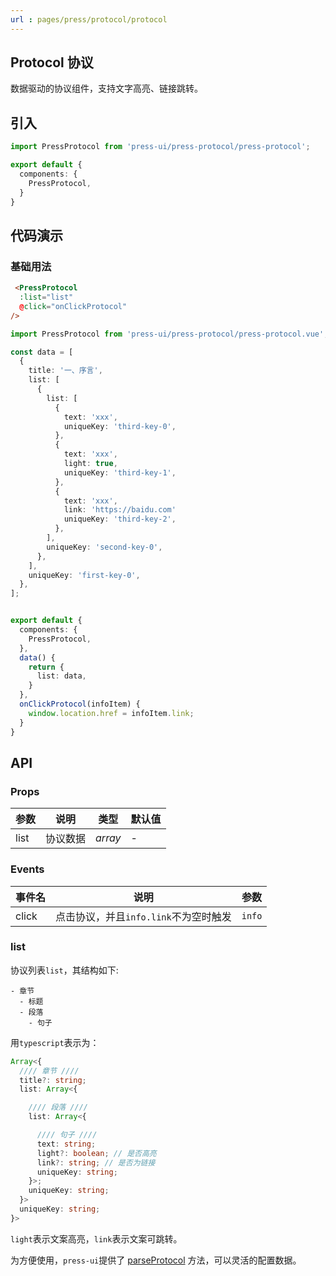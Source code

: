 ```yaml
---
url : pages/press/protocol/protocol
---
```


## Protocol 协议


数据驱动的协议组件，支持文字高亮、链接跳转。

## 引入

```ts
import PressProtocol from 'press-ui/press-protocol/press-protocol';

export default {
  components: {
    PressProtocol,
  }
}
```

## 代码演示

### 基础用法


```html
 <PressProtocol
  :list="list"
  @click="onClickProtocol"
/>
```

```ts
import PressProtocol from 'press-ui/press-protocol/press-protocol.vue';

const data = [
  {
    title: '一、序言',
    list: [
      {
        list: [
          {
            text: 'xxx',
            uniqueKey: 'third-key-0',
          },
          {
            text: 'xxx',
            light: true,
            uniqueKey: 'third-key-1',
          },
          {
            text: 'xxx',
            link: 'https://baidu.com'
            uniqueKey: 'third-key-2',
          },
        ],
        uniqueKey: 'second-key-0',
      },
    ],
    uniqueKey: 'first-key-0',
  },
];


export default {
  components: {
    PressProtocol,
  },
  data() {
    return {
      list: data,
    }
  },
  onClickProtocol(infoItem) {
    window.location.href = infoItem.link;
  }
}
```


## API

### Props

| 参数 | 说明     | 类型    | 默认值 |
| ---- | -------- | ------- | ------ |
| list | 协议数据 | _array_ | -      |


### Events

| 事件名 | 说明                                  | 参数   |
| ------ | ------------------------------------- | ------ |
| click  | 点击协议，并且`info.link`不为空时触发 | `info` |



### list


协议列表`list`，其结构如下:


```
- 章节
  - 标题
  - 段落
    - 句子
```

用`typescript`表示为：

```ts
Array<{
  //// 章节 //// 
  title?: string; 
  list: Array<{

    //// 段落 //// 
    list: Array<{

      //// 句子 //// 
      text: string;
      light?: boolean; // 是否高亮
      link?: string; // 是否为链接
      uniqueKey: string;
    }>;
    uniqueKey: string;
  }>
  uniqueKey: string;
}>
```

`light`表示文案高亮，`link`表示文案可跳转。

为方便使用，`press-ui`提供了 [parseProtocol](../logic/protocol.html) 方法，可以灵活的配置数据。
